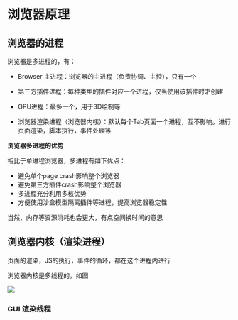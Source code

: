 # 浏览器原理

## 浏览器的进程

浏览器是多进程的，有：

- Browser 主进程：浏览器的主进程（负责协调、主控），只有一个

- 第三方插件进程：每种类型的插件对应一个进程，仅当使用该插件时才创建 

- GPU进程：最多一个，用于3D绘制等 
- 浏览器渲染进程（浏览器内核）：默认每个Tab页面一个进程，互不影响。进行页面渲染，脚本执行，事件处理等

**浏览器多进程的优势**

相比于单进程浏览器，多进程有如下优点：

- 避免单个page crash影响整个浏览器
- 避免第三方插件crash影响整个浏览器
- 多进程充分利用多核优势
- 方便使用沙盒模型隔离插件等进程，提高浏览器稳定性

当然，内存等资源消耗也会更大，有点空间换时间的意思

## 浏览器内核（渲染进程）

页面的渲染，JS的执行，事件的循环，都在这个进程内进行

浏览器内核是多线程的，如图

<img src="https://raw.githubusercontent.com/YuArtian/blog/master/JS%E5%9F%BA%E7%A1%80/%E6%B5%8F%E8%A7%88%E5%99%A8%E5%8E%9F%E7%90%86/1.webp"/>

### GUI 渲染线程

